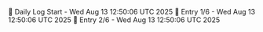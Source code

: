 📅 Daily Log Start - Wed Aug 13 12:50:06 UTC 2025
📌 Entry 1/6 - Wed Aug 13 12:50:06 UTC 2025
📌 Entry 2/6 - Wed Aug 13 12:50:06 UTC 2025
